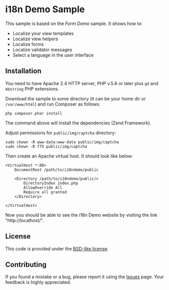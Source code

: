 i18n Demo Sample
==================================================

This sample is based on the *Form Demo* sample. It shows how to:

 * Localize your view templates
 * Localize view helpers
 * Localize forms
 * Localize validator messages
 * Select a language in the user interface 

## Installation

You need to have Apache 2.4 HTTP server, PHP v.5.6 or later plus `gd` and `mbstring` PHP extensions.

Download the sample to some directory (it can be your home dir or `/var/www/html`) and run Composer as follows:

```
php composer.phar install
```

The command above will install the dependencies (Zend Framework).

Adjust permissions for `public/img/captcha` directory:

```
sudo chown -R www-data:www-data public/img/captcha
sudo chown -R 775 public/img/captcha 
```

Then create an Apache virtual host. It should look like below:

```
<VirtualHost *:80>
    DocumentRoot /path/to/i18ndemo/public
    
	<Directory /path/to/i18ndemo/public/>
        DirectoryIndex index.php
        AllowOverride All
        Require all granted
    </Directory>

</VirtualHost>
```

Now you should be able to see the i18n Demo website by visiting the link "http://localhost/". 
 
## License

This code is provided under the [BSD-like license](https://en.wikipedia.org/wiki/BSD_licenses). 

## Contributing

If you found a mistake or a bug, please report it using the [Issues](https://github.com/olegkrivtsov/using-zf3-book-samples/issues) page. Your feedback is highly appreciated.
